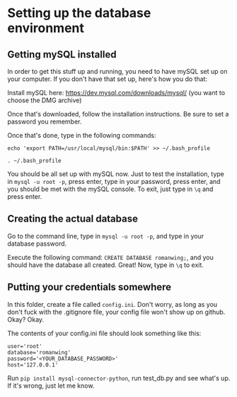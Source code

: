 # Setting up the database environment

## Getting mySQL installed

In order to get this stuff up and running, you need to have mySQL set up on your computer. If you don't have that set up, here's how you do that:

Install mySQL here: https://dev.mysql.com/downloads/mysql/ (you want to choose the DMG archive)

Once that's downloaded, follow the installation instructions. Be sure to set a password you remember.

Once that's done, type in the following commands:

`echo 'export PATH=/usr/local/mysql/bin:$PATH' >> ~/.bash_profile`

`. ~/.bash_profile`

You should be all set up with mySQL now. Just to test the installation, type in `mysql -u root -p`, press enter, type in your password, press enter, and you should be met with the mySQL console. To exit, just type in `\q` and press enter. 

## Creating the actual database

Go to the command line, type in `mysql -u root -p`, and type in your database password.

Execute the following command: `CREATE DATABASE romanwing;`, and you should have the database all created. Great! Now, type in `\q` to exit.

## Putting your credentials somewhere

In this folder, create a file called `config.ini`. Don't worry, as long as you don't fuck with the .gitignore file, your config file won't show up on github. Okay? Okay.

The contents of your config.ini file should look something like this:

```
user='root'
database='romanwing'
password='<YOUR_DATABASE_PASSWORD>'
host='127.0.0.1'
```

Run `pip install mysql-connector-python`, run test_db.py and see what's up. If it's wrong, just let me know.